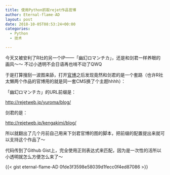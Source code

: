 ```yaml
---
title: 使用Python抓取rejet作品官博
author: Eternal-flame-AD
layout: post
date: 2018-10-05T08:53:24+00:00
categories:
  - Python
  - 技术

---
```

今天又被安利了R社的另一个IP——「幽幻ロマンチカ」，还是和剑君一样养眼的画风～～ 不过小透明不会日语再也啃不动了QWQ

于是打算搜刮一波图来舔，打开[官博][1]之后发现竟然和剑君的是一个套路（也许R社太懒两个作品的官博用的就是同一套CMS换了个主题hhhh）：

「幽幻ロマンチカ」的URL前缀是：

http://rejetweb.jp/yuroma/blog/

剑君的是：

http://rejetweb.jp/kengakimi/blog/

所以就翻出了几个月前自己用来下剑君官博的图的脚本，把前缀的配置提出来就可以支持这个作品了～

代码传到了Github Gist上，完全使用正则表达式来匹配，因为是一次性的活所以小透明就怎么方便怎么来了～

{{< gist eternal-flame-AD 0fde3f3598e58039d1fecc0f4ed87086 >}}

&nbsp;

 [1]: http://rejetweb.jp/yuroma/blog/